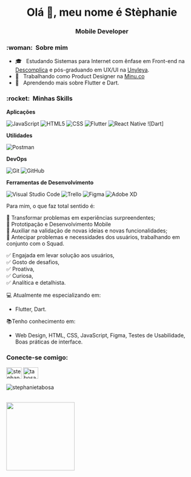 <h1 align="center">Olá 👋, meu nome é Stèphanie</h1>
<h3 align="center">Mobile Developer</h3>

<h3> :woman: &nbsp;Sobre mim </h3>

- 🎓 &nbsp; Estudando Sistemas para Internet com ênfase em Front-end na <a href="https://descomplica.com.br/faculdade/tecnologia/sistemas-para-internet/">Descomplica</a> e pós-graduando em UX/UI na <a href="[https://descomplica.com.br/faculdade/tecnologia/sistemas-para-internet/](https://unyleya.edu.br/pos-graduacao-ead/curso/user-experience-user-interface/)">Unyleya</a>.
- 💼 &nbsp; Trabalhando como Product Designer na <a href="https://www.minu.co/">Minu.co</a>
- 🌱 &nbsp; Aprendendo mais sobre Flutter e Dart.

<h3> :rocket: &nbsp;Minhas Skills </h3>

**Aplicações**

  ![JavaScript](https://img.shields.io/badge/-JavaScript-333333?style=flat&logo=javascript)
  ![HTML5](https://img.shields.io/badge/-HTML5-333333?style=flat&logo=HTML5)
  ![CSS](https://img.shields.io/badge/-CSS-333333?style=flat&logo=CSS3&logoColor=1572B6)
  ![Flutter](https://img.shields.io/badge/-Flutter-333333?style=flat&logo=Flutter)
  ![React Native](https://img.shields.io/badge/-React%20Native-333333?style=flat&logo=react)
  ![Dart]

**Utilidades**

  ![Postman](https://img.shields.io/badge/-Postman-333333?style=flat&logo=postman)

**DevOps**

  ![Git](https://img.shields.io/badge/-Git-333333?style=flat&logo=git)
  ![GitHub](https://img.shields.io/badge/-GitHub-333333?style=flat&logo=github)

**Ferramentas de Desenvolvimento**

  ![Visual Studio Code](https://img.shields.io/badge/-Visual%20Studio%20Code-333333?style=flat&logo=visual-studio-code&logoColor=007ACC)
  ![Trello](https://img.shields.io/badge/-Trello-333333?style=flat&logo=trello&logoColor=007ACC)
  ![Figma](https://img.shields.io/badge/-Figma-333333?style=flat&logo=figma&logoColor=007ACC)
  ![Adobe XD](https://img.shields.io/badge/-Adobe%20XD-333333?style=flat&logo=adobe-xd&logoColor=007ACC)

Para mim, o que faz total sentido é:

🔹 Transformar problemas em experiências surpreendentes;<br/>
🔹 Prototipação e Desenvolvimento Mobile<br/>
🔹 Auxiliar na validação de novas ideias e novas funcionalidades;<br/>
🔹 Antecipar problemas e necessidades dos usuários, trabalhando em conjunto com o Squad.
<br/>

✅ Engajada em levar solução aos usuários,<br/>
✅ Gosto de desafios,<br/>
✅ Proativa,<br/>
✅ Curiosa,<br/>
✅ Analítica e detalhista.<br/>

💻 Atualmente me especializando em:
- Flutter, Dart.

📚Tenho conhecimento em:
- Web Design, HTML, CSS, JavaScript, Figma, Testes de Usabilidade, Boas práticas de interface.

<h3 align="left">Conecte-se comigo:</h3>
<p align="left">
<a href="https://linkedin.com/in/stephanie-tabosa" target="blank"><img align="center" src="https://raw.githubusercontent.com/rahuldkjain/github-profile-readme-generator/master/src/images/icons/Social/linked-in-alt.svg" alt="stephanie-tabosa" height="30" width="40" /></a>
<a href="https://instagram.com/tabosastephanie" target="blank"><img align="center" src="https://raw.githubusercontent.com/rahuldkjain/github-profile-readme-generator/master/src/images/icons/Social/instagram.svg" alt="tabosastephanie" height="30" width="40" /></a>
</p>


<p><img align="center" src="https://github-readme-stats.vercel.app/api/top-langs?username=stephanietabosa&show_icons=true&locale=en&layout=compact" alt="stephanietabosa" /></p>


<br/>

<a href="https://github.com/StephanieTabosa">
  <img height="180em" src="https://github-readme-stats.vercel.app/api?username=StephanieTabosa&theme=dracula&show_icons=true" />
</a>

<br/>



